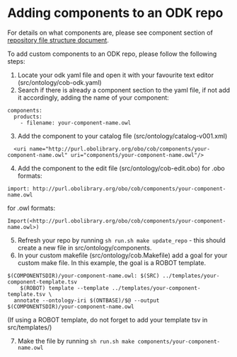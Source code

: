 
# Adding components to an ODK repo

For details on what components are, please see component section of [repository file structure document](../odk-workflows/RepositoryFileStructure.md).

To add custom components to an ODK repo, please follow the following steps:

1) Locate your odk yaml file and open it with your favourite text editor (src/ontology/cob-odk.yaml)
2) Search if there is already a component section to the yaml file, if not add it accordingly, adding the name of your component:

```
components:
  products:
    - filename: your-component-name.owl
```

3) Add the component to your catalog file (src/ontology/catalog-v001.xml)

```
  <uri name="http://purl.obolibrary.org/obo/cob/components/your-component-name.owl" uri="components/your-component-name.owl"/>
```

4) Add the component to the edit file (src/ontology/cob-edit.obo)
for .obo formats: 

```
import: http://purl.obolibrary.org/obo/cob/components/your-component-name.owl
```

for .owl formats: 

```
Import(<http://purl.obolibrary.org/obo/cob/components/your-component-name.owl>)
```

5) Refresh your repo by running `sh run.sh make update_repo` - this should create a new file in src/ontology/components.
6) In your custom makefile (src/ontology/cob.Makefile) add a goal for your custom make file. In this example, the goal is a ROBOT template.

```
$(COMPONENTSDIR)/your-component-name.owl: $(SRC) ../templates/your-component-template.tsv 
	$(ROBOT) template --template ../templates/your-component-template.tsv \
  annotate --ontology-iri $(ONTBASE)/$@ --output $(COMPONENTSDIR)/your-component-name.owl
```

(If using a ROBOT template, do not forget to add your template tsv in src/templates/)

7) Make the file by running `sh run.sh make components/your-component-name.owl`

